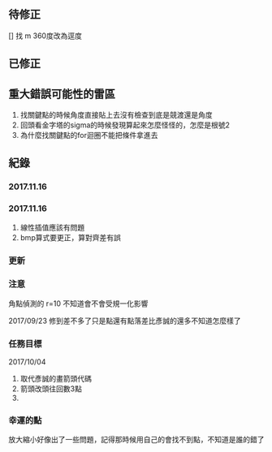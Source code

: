 ## 待修正
[] 找 m 360度改為逕度



## 已修正


## 重大錯誤可能性的雷區
1. 找關鍵點的時候角度直接貼上去沒有檢查到底是競渡還是角度
2. 回頭看金字塔的sigma的時候發現算起來怎麼怪怪的，怎麼是根號2
3. 為什麼找關鍵點的for迴圈不能把條件拿進去





## 紀錄
### 2017.11.16

### 2017.11.16
1. 線性插值應該有問題
2. bmp算式要更正，算對齊差有誤

### 更新


### 注意
角點偵測的 r=10 不知道會不會受規一化影響

2017/09/23 修到差不多了只是點還有點落差比彥誠的還多不知道怎麼樣了

### 任務目標
2017/10/04
1. 取代彥誠的畫箭頭代碼
2. 箭頭改頭往回數3點
3.

### 幸運的點
放大縮小好像出了一些問題，記得那時候用自己的會找不到點，不知道是誰的錯了